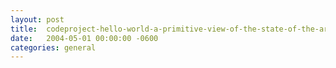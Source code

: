 ```yaml
---
layout:	post
title:	codeproject-hello-world-a-primitive-view-of-the-state-of-the-art
date:	2004-05-01 00:00:00 -0600
categories:	general
---
```


